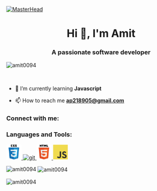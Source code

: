 [![MasterHead](https://media3.giphy.com/media/v1.Y2lkPTc5MGI3NjExYXR6dG4wMW1xcTEzZm5vOHNtOWw1OW81bGFsbzF3N2pzNmRjZTR4aSZlcD12MV9pbnRlcm5hbF9naWZfYnlfaWQmY3Q9Zw/L1R1tvI9svkIWwpVYr/giphy.gif)](https://www.linkedin.com/in/amitpal0/)
<h1 align="center">Hi 👋, I'm Amit</h1>
<h3 align="center">A passionate software developer</h3>

<p align="left"> <img src="https://mir-s3-cdn-cf.behance.net/project_modules/hd/06f21a161921919.63cd7887d0a70.gif" alt="amit0094" /> </p>

<p align="left"> <a href="https://twitter.com/" target="blank"><img src="https://img.shields.io/twitter/follow/?logo=twitter&style=for-the-badge" alt="" /></a> </p>

- 🌱 I’m currently learning **Javascript**

- 📫 How to reach me **ap218905@gmail.com**

<h3 align="left">Connect with me:</h3>
<p align="left">
</p>

<h3 align="left">Languages and Tools:</h3>
<p align="left"> <a href="https://www.w3schools.com/css/" target="_blank" rel="noreferrer"> <img src="https://raw.githubusercontent.com/devicons/devicon/master/icons/css3/css3-original-wordmark.svg" alt="css3" width="40" height="40"/> </a> <a href="https://git-scm.com/" target="_blank" rel="noreferrer"> <img src="https://www.vectorlogo.zone/logos/git-scm/git-scm-icon.svg" alt="git" width="40" height="40"/> </a> <a href="https://www.w3.org/html/" target="_blank" rel="noreferrer"> <img src="https://raw.githubusercontent.com/devicons/devicon/master/icons/html5/html5-original-wordmark.svg" alt="html5" width="40" height="40"/> </a> <a href="https://developer.mozilla.org/en-US/docs/Web/JavaScript" target="_blank" rel="noreferrer"> <img src="https://raw.githubusercontent.com/devicons/devicon/master/icons/javascript/javascript-original.svg" alt="javascript" width="40" height="40"/> </a> </p>

<p><img align="left" src="https://github-readme-stats.vercel.app/api/top-langs?username=amit0094&show_icons=true&locale=en&layout=compact" alt="amit0094" /></p>

<p>&nbsp;<img align="center" src="https://github-readme-stats.vercel.app/api?username=amit0094&show_icons=true&locale=en" alt="amit0094" /></p>

<p><img align="center" src="https://github-readme-streak-stats.herokuapp.com/?user=amit0094&" alt="amit0094" /></p>
